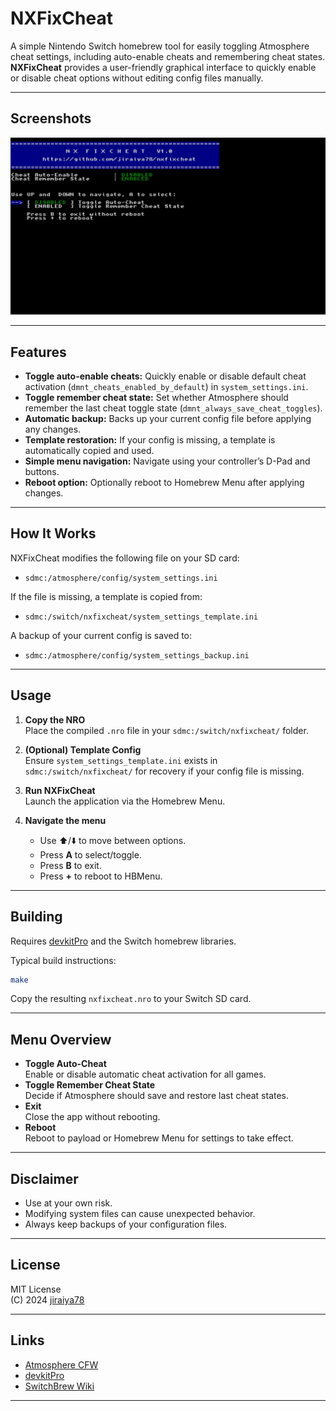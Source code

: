 # NXFixCheat

A simple Nintendo Switch homebrew tool for easily toggling Atmosphere cheat settings, including auto-enable cheats and remembering cheat states.  
**NXFixCheat** provides a user-friendly graphical interface to quickly enable or disable cheat options without editing config files manually.

---

## Screenshots

![screenshot](https://github.com/jiraiya78/nxfixcheat/blob/main/screenshot.jpg)

---

## Features

- **Toggle auto-enable cheats:** Quickly enable or disable default cheat activation (`dmnt_cheats_enabled_by_default`) in `system_settings.ini`.
- **Toggle remember cheat state:** Set whether Atmosphere should remember the last cheat toggle state (`dmnt_always_save_cheat_toggles`).
- **Automatic backup:** Backs up your current config file before applying any changes.
- **Template restoration:** If your config is missing, a template is automatically copied and used.
- **Simple menu navigation:** Navigate using your controller’s D-Pad and buttons.
- **Reboot option:** Optionally reboot to Homebrew Menu after applying changes.

---

## How It Works

NXFixCheat modifies the following file on your SD card:

- `sdmc:/atmosphere/config/system_settings.ini`

If the file is missing, a template is copied from:

- `sdmc:/switch/nxfixcheat/system_settings_template.ini`

A backup of your current config is saved to:

- `sdmc:/atmosphere/config/system_settings_backup.ini`

---

## Usage

1. **Copy the NRO**  
   Place the compiled `.nro` file in your `sdmc:/switch/nxfixcheat/` folder.

2. **(Optional) Template Config**  
   Ensure `system_settings_template.ini` exists in `sdmc:/switch/nxfixcheat/` for recovery if your config file is missing.

3. **Run NXFixCheat**  
   Launch the application via the Homebrew Menu.

4. **Navigate the menu**  
   - Use ⬆️/⬇️ to move between options.
   - Press **A** to select/toggle.
   - Press **B** to exit.
   - Press **+** to reboot to HBMenu.

---

## Building

Requires [devkitPro](https://devkitpro.org/) and the Switch homebrew libraries.

Typical build instructions:

```bash
make
```

Copy the resulting `nxfixcheat.nro` to your Switch SD card.

---

## Menu Overview

- **Toggle Auto-Cheat**  
  Enable or disable automatic cheat activation for all games.
- **Toggle Remember Cheat State**  
  Decide if Atmosphere should save and restore last cheat states.
- **Exit**  
  Close the app without rebooting.
- **Reboot**  
  Reboot to payload or Homebrew Menu for settings to take effect.

---

## Disclaimer

- Use at your own risk.
- Modifying system files can cause unexpected behavior.
- Always keep backups of your configuration files.

---

## License

MIT License  
(C) 2024 [jiraiya78](https://github.com/jiraiya78)

---

## Links

- [Atmosphere CFW](https://github.com/Atmosphere-NX/Atmosphere)
- [devkitPro](https://devkitpro.org/)
- [SwitchBrew Wiki](https://switchbrew.org/)

---
